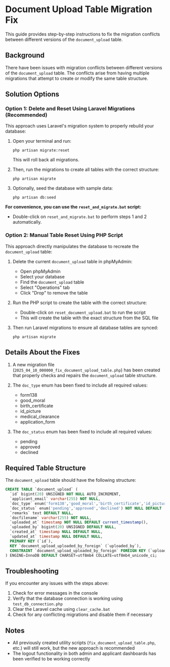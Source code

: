 # Document Upload Table Migration Fix

This guide provides step-by-step instructions to fix the migration conflicts between different versions of the `document_upload` table.

## Background

There have been issues with migration conflicts between different versions of the `document_upload` table. The conflicts arise from having multiple migrations that attempt to create or modify the same table structure.

## Solution Options

### Option 1: Delete and Reset Using Laravel Migrations (Recommended)

This approach uses Laravel's migration system to properly rebuild your database:

1. Open your terminal and run:
   ```
   php artisan migrate:reset
   ```
   This will roll back all migrations.

2. Then, run the migrations to create all tables with the correct structure:
   ```
   php artisan migrate
   ```

3. Optionally, seed the database with sample data:
   ```
   php artisan db:seed
   ```

**For convenience, you can use the `reset_and_migrate.bat` script:**
- Double-click on `reset_and_migrate.bat` to perform steps 1 and 2 automatically.

### Option 2: Manual Table Reset Using PHP Script

This approach directly manipulates the database to recreate the `document_upload` table:

1. Delete the current `document_upload` table in phpMyAdmin:
   - Open phpMyAdmin
   - Select your database
   - Find the `document_upload` table
   - Select "Operations" tab
   - Click "Drop" to remove the table

2. Run the PHP script to create the table with the correct structure:
   - Double-click on `reset_document_upload.bat` to run the script
   - This will create the table with the exact structure from the SQL file

3. Then run Laravel migrations to ensure all database tables are synced:
   ```
   php artisan migrate
   ```

## Details About the Fixes

1. A new migration file (`2025_04_10_000000_fix_document_upload_table.php`) has been created that properly checks and repairs the `document_upload` table structure.

2. The `doc_type` enum has been fixed to include all required values:
   - form138
   - good_moral
   - birth_certificate
   - id_picture
   - medical_clearance
   - application_form

3. The `doc_status` enum has been fixed to include all required values:
   - pending
   - approved
   - declined

## Required Table Structure

The `document_upload` table should have the following structure:

```sql
CREATE TABLE `document_upload` (
  `id` bigint(20) UNSIGNED NOT NULL AUTO_INCREMENT,
  `applicant_email` varchar(255) NOT NULL,
  `doc_type` enum('form138','good_moral','birth_certificate','id_picture','medical_clearance','application_form') NOT NULL,
  `doc_status` enum('pending','approved','declined') NOT NULL DEFAULT 'pending',
  `remarks` text DEFAULT NULL,
  `docfilename` varchar(255) NOT NULL,
  `uploaded_at` timestamp NOT NULL DEFAULT current_timestamp(),
  `uploaded_by` bigint(20) UNSIGNED DEFAULT NULL,
  `created_at` timestamp NULL DEFAULT NULL,
  `updated_at` timestamp NULL DEFAULT NULL,
  PRIMARY KEY (`id`),
  KEY `document_upload_uploaded_by_foreign` (`uploaded_by`),
  CONSTRAINT `document_upload_uploaded_by_foreign` FOREIGN KEY (`uploaded_by`) REFERENCES `users` (`id`)
) ENGINE=InnoDB DEFAULT CHARSET=utf8mb4 COLLATE=utf8mb4_unicode_ci;
```

## Troubleshooting

If you encounter any issues with the steps above:

1. Check for error messages in the console
2. Verify that the database connection is working using `test_db_connection.php`
3. Clear the Laravel cache using `clear_cache.bat`
4. Check for any conflicting migrations and disable them if necessary

## Notes

- All previously created utility scripts (`fix_document_upload_table.php`, etc.) will still work, but the new approach is recommended
- The logout functionality in both admin and applicant dashboards has been verified to be working correctly
